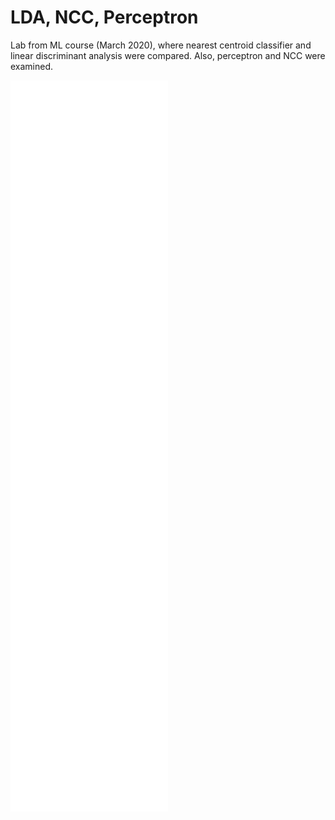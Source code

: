 # LDA, NCC, Perceptron
Lab from ML course (March 2020), where nearest centroid classifier and linear discriminant analysis were compared. Also, perceptron and NCC were examined.

<embed src="lda_vs_ncc/ncc-lda-comparison.pdf" width="50%" height="30%" type="application/pdf">
